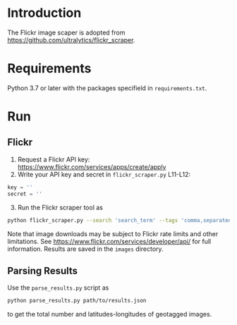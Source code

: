 # Introduction
The Flickr image scaper is adopted from https://github.com/ultralytics/flickr_scraper.

# Requirements
Python 3.7 or later with the packages specifield in `requirements.txt`.

# Run
## Flickr
1. Request a Flickr API key: https://www.flickr.com/services/apps/create/apply
2. Write your API key and secret in `flickr_scraper.py` L11-L12:
```python
key = ''
secret = ''
```
3. Run the Flickr scraper tool as
```bash
python flickr_scraper.py --search 'search_term' --tags 'comma,separated,tags' --n nImages
```
Note that image downloads may be subject to Flickr rate limits and other limitations. See https://www.flickr.com/services/developer/api/ for full information. Results are saved in the `images` directory.

## Parsing Results
Use the `parse_results.py` script as
```bash
python parse_results.py path/to/results.json
```
to get the total number and latitudes-longitudes of geotagged images.

